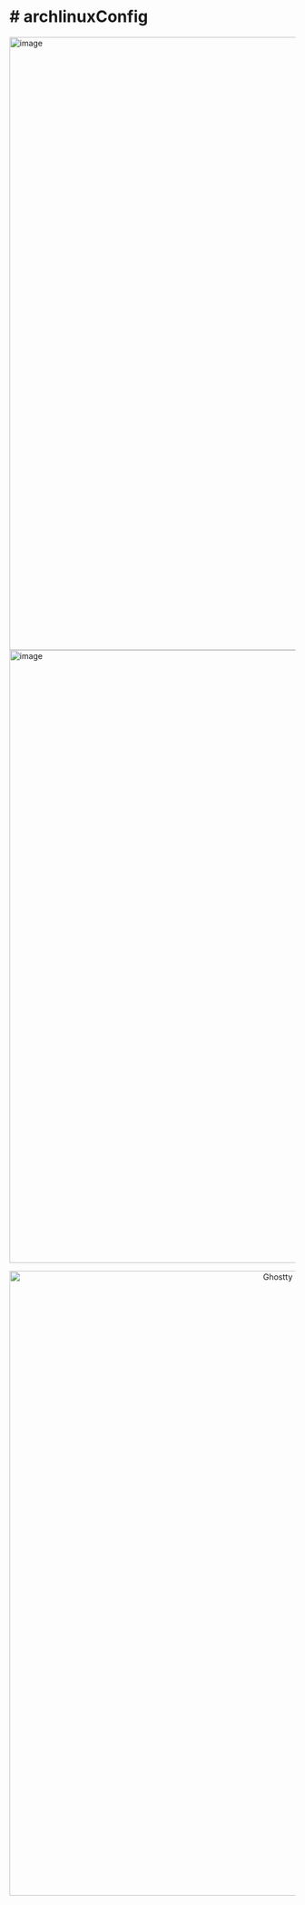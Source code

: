 <h1> # archlinuxConfig</h1>

<img width="1919" height="1079" alt="image" src="https://github.com/user-attachments/assets/30e8aaee-3018-41e4-a374-a213300fa848" />

<img width="1919" height="1079" alt="image" src="https://github.com/user-attachments/assets/5f78c147-1aca-4d05-93fb-d2119f4d1060" />

<p align="center">
  <img src="docs/img/ghostty-fastfetch.png" alt="Ghostty + fastfetch on Arch Linux" width="1100">
</p>

